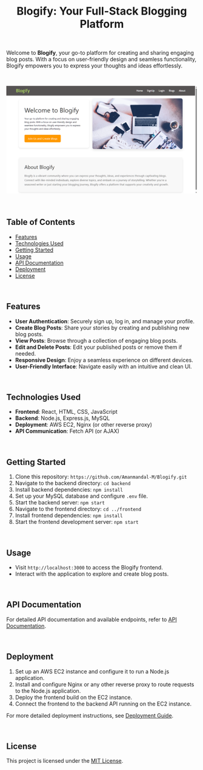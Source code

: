 <h1 align="center"> Blogify: Your Full-Stack Blogging Platform </h1>

<br>

Welcome to **Blogify**, your go-to platform for creating and sharing engaging blog posts. With a focus on user-friendly design and seamless functionality, Blogify empowers you to express your thoughts and ideas effortlessly.

<br>

![Blogify Screenshot](./frontend/src/components/Assets/Screenshot%202023-08-09%20102959.png)

<br>
 
## Table of Contents
- [Features](#features)
- [Technologies Used](#technologies-used)
- [Getting Started](#getting-started)
- [Usage](#usage)
- [API Documentation](#api-documentation)
- [Deployment](#deployment)
- [License](#license)

<br>

## Features

- **User Authentication**: Securely sign up, log in, and manage your profile.
- **Create Blog Posts**: Share your stories by creating and publishing new blog posts.
- **View Posts**: Browse through a collection of engaging blog posts.
- **Edit and Delete Posts**: Edit your published posts or remove them if needed.
- **Responsive Design**: Enjoy a seamless experience on different devices.
- **User-Friendly Interface**: Navigate easily with an intuitive and clean UI.

<br>

## Technologies Used

- **Frontend**: React, HTML, CSS, JavaScript
- **Backend**: Node.js, Express.js, MySQL
- **Deployment**: AWS EC2, Nginx (or other reverse proxy)
- **API Communication**: Fetch API (or AJAX)

<br>

## Getting Started

1. Clone this repository: `https://github.com/Amanmandal-M/Blogify.git`
2. Navigate to the backend directory: `cd backend`
3. Install backend dependencies: `npm install`
4. Set up your MySQL database and configure `.env` file.
5. Start the backend server: `npm start`
6. Navigate to the frontend directory: `cd ../frontend`
7. Install frontend dependencies: `npm install`
8. Start the frontend development server: `npm start`

<br>

## Usage

- Visit `http://localhost:3000` to access the Blogify frontend.
- Interact with the application to explore and create blog posts.

<br>

## API Documentation

For detailed API documentation and available endpoints, refer to [API Documentation](/backend/APIDocs.md).

<br>

## Deployment

1. Set up an AWS EC2 instance and configure it to run a Node.js application.
2. Install and configure Nginx or any other reverse proxy to route requests to the Node.js application.
3. Deploy the frontend build on the EC2 instance.
4. Connect the frontend to the backend API running on the EC2 instance.

For more detailed deployment instructions, see [Deployment Guide](deployment-guide.md).

<br>

## License

This project is licensed under the [MIT License](LICENSE).
